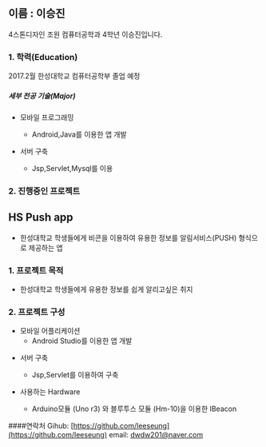 ## **이름 : 이승진**
4스톤디자인 조원 컴퓨터공학과 4학년 이승진입니다.

### **1. 학력(Education)**

2017.2월 한성대학교 컴퓨터공학부 졸업 예정

##### 세부 전공 기술(Major)


* 모바일 프로그래밍
  * Android,Java를 이용한 앱 개발

* 서버 구축
  * Jsp,Servlet,Mysql를 이용



### **2. 진행중인 프로젝트**

## HS Push app 
- 한성대학교 학생들에게 비콘을 이용하여 유용한 정보를 알림서비스(PUSH) 형식으로 제공하는 앱 


### 1. 프로젝트 목적
  * 한성대학교 학생들에게 유용한 정보를 쉽게 알리고싶은 취지

### 2. 프로젝트 구성

  * 모바일 어플리케이션
    + Android Studio를 이용한 앱 개발

  + 서버 구축
    + Jsp,Servlet를 이용하여 구축
 

  + 사용하는 Hardware 
    + Arduino모듈 (Uno r3) 와 블루투스 모듈 (Hm-10)을 이용한 IBeacon 
 
 



####연락처
Gihub: [https://github.com/leeseung](https://github.com/leeseung)
email: dwdw201@naver.com
